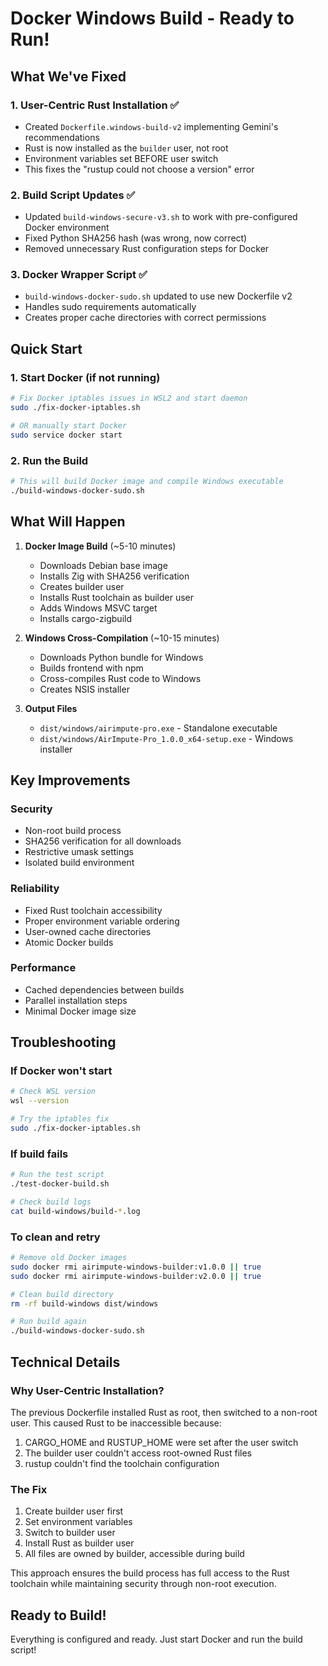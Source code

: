 # Docker Windows Build - Ready to Run!

## What We've Fixed

### 1. **User-Centric Rust Installation** ✅
- Created `Dockerfile.windows-build-v2` implementing Gemini's recommendations
- Rust is now installed as the `builder` user, not root
- Environment variables set BEFORE user switch
- This fixes the "rustup could not choose a version" error

### 2. **Build Script Updates** ✅
- Updated `build-windows-secure-v3.sh` to work with pre-configured Docker environment
- Fixed Python SHA256 hash (was wrong, now correct)
- Removed unnecessary Rust configuration steps for Docker

### 3. **Docker Wrapper Script** ✅
- `build-windows-docker-sudo.sh` updated to use new Dockerfile v2
- Handles sudo requirements automatically
- Creates proper cache directories with correct permissions

## Quick Start

### 1. Start Docker (if not running)
```bash
# Fix Docker iptables issues in WSL2 and start daemon
sudo ./fix-docker-iptables.sh

# OR manually start Docker
sudo service docker start
```

### 2. Run the Build
```bash
# This will build Docker image and compile Windows executable
./build-windows-docker-sudo.sh
```

## What Will Happen

1. **Docker Image Build** (~5-10 minutes)
   - Downloads Debian base image
   - Installs Zig with SHA256 verification
   - Creates builder user
   - Installs Rust toolchain as builder user
   - Adds Windows MSVC target
   - Installs cargo-zigbuild

2. **Windows Cross-Compilation** (~10-15 minutes)
   - Downloads Python bundle for Windows
   - Builds frontend with npm
   - Cross-compiles Rust code to Windows
   - Creates NSIS installer

3. **Output Files**
   - `dist/windows/airimpute-pro.exe` - Standalone executable
   - `dist/windows/AirImpute-Pro_1.0.0_x64-setup.exe` - Windows installer

## Key Improvements

### Security
- Non-root build process
- SHA256 verification for all downloads
- Restrictive umask settings
- Isolated build environment

### Reliability
- Fixed Rust toolchain accessibility
- Proper environment variable ordering
- User-owned cache directories
- Atomic Docker builds

### Performance
- Cached dependencies between builds
- Parallel installation steps
- Minimal Docker image size

## Troubleshooting

### If Docker won't start
```bash
# Check WSL version
wsl --version

# Try the iptables fix
sudo ./fix-docker-iptables.sh
```

### If build fails
```bash
# Run the test script
./test-docker-build.sh

# Check build logs
cat build-windows/build-*.log
```

### To clean and retry
```bash
# Remove old Docker images
sudo docker rmi airimpute-windows-builder:v1.0.0 || true
sudo docker rmi airimpute-windows-builder:v2.0.0 || true

# Clean build directory
rm -rf build-windows dist/windows

# Run build again
./build-windows-docker-sudo.sh
```

## Technical Details

### Why User-Centric Installation?
The previous Dockerfile installed Rust as root, then switched to a non-root user. This caused Rust to be inaccessible because:
1. CARGO_HOME and RUSTUP_HOME were set after the user switch
2. The builder user couldn't access root-owned Rust files
3. rustup couldn't find the toolchain configuration

### The Fix
1. Create builder user first
2. Set environment variables
3. Switch to builder user
4. Install Rust as builder user
5. All files are owned by builder, accessible during build

This approach ensures the build process has full access to the Rust toolchain while maintaining security through non-root execution.

## Ready to Build!
Everything is configured and ready. Just start Docker and run the build script!